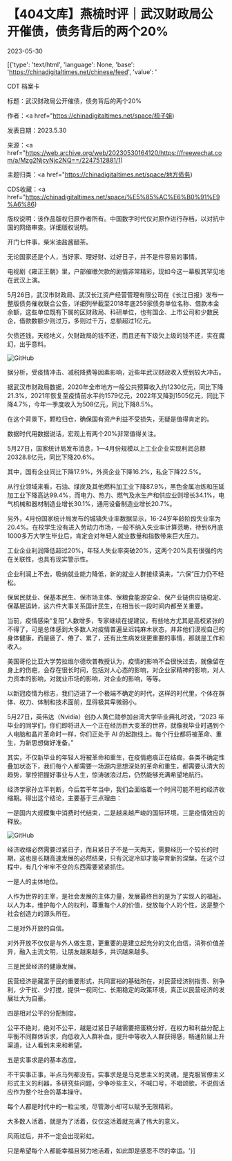 # 【404文库】燕梳时评｜武汉财政局公开催债，债务背后的两个20%

2023-05-30

[{'type': 'text/html', 'language': None, 'base': 'https://chinadigitaltimes.net/chinese/feed', 'value': '

CDT 档案卡

标题：武汉财政局公开催债，债务背后的两个20%

作者：<a href="https://chinadigitaltimes.net/space/梳子姐)

发表日期：2023.5.30

来源：<a href="https://web.archive.org/web/20230530164120/https://freewechat.com/a/Mzg2NjcyNjc2NQ==/2247512881/1)

主题归类：<a href="https://chinadigitaltimes.net/space/地方债务)

CDS收藏：<a href="https://chinadigitaltimes.net/space/%E5%85%AC%E6%B0%91%E9%A6%86)

版权说明：该作品版权归原作者所有。中国数字时代仅对原作进行存档，以对抗中国的网络审查。详细版权说明。





开门七件事，柴米油盐酱醋茶。

无论国家还是个人，当好家、理好财、过好日子，并不是件容易的事情。

电视剧《雍正王朝》里，户部催缴欠款的剧情非常精彩，现如今这一幕极其罕见地在武汉上演。

5月26日，武汉市财政局、武汉长江资产经营管理有限公司在《长江日报》发布一整版债务催收联合公告，详细列举截至2018年底259家债务单位名称、借款本金余额，这些单位既有下属的区财政局、科研单位，也有国企、上市公司和少数民企，借款数额少则过万，多则过千万，总额超过1亿元。

欠债还钱，天经地义，欠财政局的钱不还，而且还有下级欠上级的钱不还，实在魔幻，出乎意料。

![GitHub](https://chinadigitaltimes.net/chinese/files/2023/05/1-15.jpeg)

据分析，受疫情冲击、减税降费等因素影响，近些年武汉财政收入受到较大冲击。

据武汉市财政局数据，2020年全市地方一般公共预算收入约1230亿元，同比下降21.3%，2021年恢复至疫情前水平约1579亿元，2022年又降到1505亿元，同比下降4.7%，今年一季度收入为508亿元，同比下降8.5%。

在这个背景下，颗粒归仓，确保国有资产利益不受损失，无疑是值得肯定的。

数据时代用数据说话，宏观上有两个20%非常值得关注。

5月27日，国家统计局发布消息，1—4月份规模以上工业企业实现利润总额20328.8亿元，同比下降20.6%。

其中，国有企业同比下降17.9%，外资企业下降16.2%，私企下降22.5%。

从行业领域来看，石油、煤炭及其他燃料加工业下降87.9%，黑色金属冶炼和压延加工业下降高达99.4%，而电力、热力、燃气及水生产和供应业则增长34.1%，电气机械和器材制造业增长30.1%，通用设备制造业增长20.7%。

另外，4月份国家统计局发布的城镇失业率数据显示，16-24岁年龄阶段失业率为20.4%。在校学生没有进入劳动力市场，一般不纳入失业率计算范畴，待到6月底1000多万大学生毕业后，肯定会对年轻人就业数量和指数带来巨大压力。

工业企业利润降低超过20%，年轻人失业率突破20%，这两个20%具有很强的内在关联性，也具有现实警示性。

企业利润上不去，吸纳就业能力降低，新的就业人群接续涌来，“六保”压力仍不轻松。

保居民就业、保基本民生、保市场主体、保粮食能源安全、保产业链供应链稳定、保基层运转，这六件大事关系国计民生，在相当长一段时间内都至关重要。

当前，疫情感染“复阳”人数增多，专家继续在提建议，有些地方尤其是高校紧张的不得了，可是总体感到大多数人对疫情普遍呈迟钝麻木状态，并非他们漠视自己的身体健康，而是疲了、倦了、累了，还有比生病发烧更重要的事情，那就是工作和收入。

美国哥伦比亚大学劳拉维尔德坎普教授认为，疫情的影响不会很快过去，就像留在身上的伤疤，会存在很长时间，包括对人心态的影响，对企业家精神的影响，对人力资本的影响，对就业市场的影响，对企业的影响，等等。

以新冠疫情为标志，我们迈进了一个极端不确定的时代，这样的时代里，个体在群体、权力、体制和技术面前，显得极其卑微弱小。

5月27日，英伟达（Nvidia）创办人黄仁勋参加台湾大学毕业典礼时说，“2023 年毕业的同学们，你们即将进入一个正在经历巨大变革的世界，就像我毕业时遇到个人电脑和晶片革命时一样，你们正处于 AI 的起跑线上。每个行业都将被革命、重生，为新思想做好准备。”

其实，不仅新毕业的年轻人将被革命和重生，在疫情疤痕正在结痂，各类不确定性叠加状态下，我们每个人都需要一场源内思想深处的革命和重生，都需要认清大的趋势，掌控把握好事业与人生，惊涛骇浪过后，仍然能够充满希望地航行。

经济学家孙立平判断，今后若干年当中，我们会面临着一个时间可能不短的经济收缩期。得出这个结论，主要基于三点理由：

一是国内大规模集中消费时代结束，二是越来越严峻的国际环境，三是疫情效应的释放。

![GitHub](https://chinadigitaltimes.net/chinese/files/2023/05/1-1-1.jpeg)

经济收缩必然需要过紧日子，而且紧日子不是一天两天，需要经历一个较长的时期，这也是长期高速发展的必然结果，只有沉淀冷却才能孕育新的涅槃。在这个过程中，有几个牢牢不变的东西需要紧紧抓住。

一是人的主体地位。

人作为世界的主宰，是社会发展的主体力量，发展最终目的是为了实现人的福祉。以人为本，维护每个人的权利，尊重每个人的价值，绽放每个人的个性，这是整个社会创造力的源头所在。

二是对外开放的自信。

对外开放不仅仅是与外人做生意，更重要的是建立起充分的文化自信，消弥价值差异，融入主流文明，让朋友越来越多，共识越来越多。

三是民营经济的健康发展。

民营经济是藏富于民的重要形式，共同富裕的基础所在，对民营经济别指责、别争利，少干扰、少打搅，提供一视同仁、长期稳定的政策环境，真正以民营经济的发展壮大为自豪。

四是相对公平的分配制度。

公平不绝对，绝对不公平，越是过紧日子越需要把蛋糕分好，在权力和利益分配上平衡不同群体诉求，向低收入人群补血，提升中等收入人群获得感，畅通阶层上升渠道，让人看到未来和希望。

五是实事求是的基本态度。

不干实事正事，半点马列都没有。实事求是是马克思主义的灵魂，是克服官僚主义形式主义的利器，多研究些问题，少争吵些主义，不喊口号，不唱颂歌，不说假话应作为整个社会的基本操守。

每个人都是时代中的一粒尘埃，尽管渺小却可以赋予无限精彩。

大多数人活着，就是为了活着，仅仅这活着就充满了伟大的意义。

风雨过后，并不一定会出现彩虹。

只是希望每个人都能幸福且努力地活着，如此即是感恩不尽的幸运。'}]
